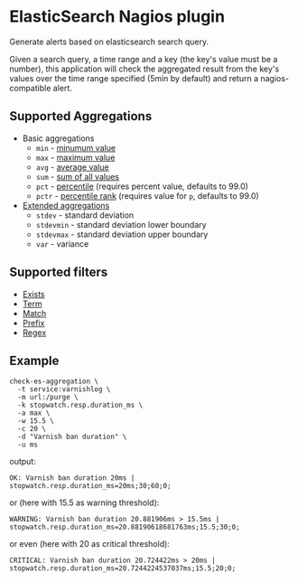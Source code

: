 # ElasticSearch Nagios plugin
Generate alerts based on elasticsearch search query.

Given a search query, a time range and a key (the key's value must be a number), this application will check the aggregated result from the key's values over the time range specified (5min by default) and return a nagios-compatible alert.

## Supported Aggregations
- Basic aggregations
  - ```min``` - [minumum value](https://www.elastic.co/guide/en/elasticsearch/reference/current/search-aggregations-metrics-min-aggregation.html)
  - ```max``` - [maximum value](https://www.elastic.co/guide/en/elasticsearch/reference/current/search-aggregations-metrics-max-aggregation.html)
  - ```avg``` - [average value](https://www.elastic.co/guide/en/elasticsearch/reference/current/search-aggregations-metrics-avg-aggregation.html)
  - ```sum``` - [sum of all values](https://www.elastic.co/guide/en/elasticsearch/reference/current/search-aggregations-metrics-sum-aggregation.html)
  - ```pct``` - [percentile](https://www.elastic.co/guide/en/elasticsearch/reference/current/search-aggregations-metrics-percentile-aggregation.html) (requires percent value, defaults to 99.0)
  - ```pctr``` - [percentile rank](https://www.elastic.co/guide/en/elasticsearch/reference/current/search-aggregations-metrics-percentile-rank-aggregation.html) (requires value for `p`, defaults to 99.0)
- [Extended aggregations](https://www.elastic.co/guide/en/elasticsearch/reference/current/search-aggregations-metrics-extendedstats-aggregation.html)
  - ```stdev``` - standard deviation
  - ```stdevmin``` - standard deviation lower boundary
  - ```stdevmax``` - standard deviation upper boundary
  - ```var``` - variance

## Supported filters
  - [Exists](https://www.elastic.co/guide/en/elasticsearch/reference/current/query-dsl-exists-query.html)
  - [Term](https://www.elastic.co/guide/en/elasticsearch/reference/current/query-dsl-term-query.html)
  - [Match](https://www.elastic.co/guide/en/elasticsearch/reference/current/query-dsl-match-query.html)
  - [Prefix](https://www.elastic.co/guide/en/elasticsearch/reference/current/query-dsl-prefix-query.html)
  - [Regex](https://www.elastic.co/guide/en/elasticsearch/reference/current/query-dsl-regexp-query.html)

## Example

```
check-es-aggregation \
  -t service:varnishlog \
  -m url:/purge \
  -k stopwatch.resp.duration_ms \
  -a max \
  -w 15.5 \
  -c 20 \
  -d "Varnish ban duration" \
  -u ms
```

output:
```
OK: Varnish ban duration 20ms | stopwatch.resp.duration_ms=20ms;30;60;0;
```

or (here with 15.5 as warning threshold):

```
WARNING: Varnish ban duration 20.881906ms > 15.5ms | stopwatch.resp.duration_ms=20.88190618681763ms;15.5;30;0;
```

or even (here with 20 as critical threshold):
```
CRITICAL: Varnish ban duration 20.724422ms > 20ms | stopwatch.resp.duration_ms=20.7244224537037ms;15.5;20;0;
```
